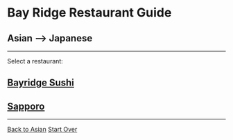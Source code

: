 # Bay Ridge Restaurant Guide
## Asian --> Japanese
---
Select a restaurant:
## [Bayridge Sushi](http://www.brsushi.com/)
## [Sapporo](https://sapporobk.com/)
---
[Back to Asian](../asian/asian.md)
[Start Over](../home.md)
